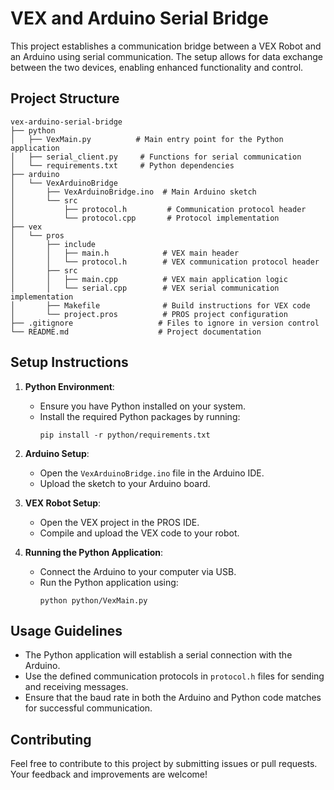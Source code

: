 # VEX and Arduino Serial Bridge

This project establishes a communication bridge between a VEX Robot and an Arduino using serial communication. The setup allows for data exchange between the two devices, enabling enhanced functionality and control.

## Project Structure

```
vex-arduino-serial-bridge
├── python
│   ├── VexMain.py          # Main entry point for the Python application
│   ├── serial_client.py     # Functions for serial communication
│   └── requirements.txt     # Python dependencies
├── arduino
│   └── VexArduinoBridge
│       ├── VexArduinoBridge.ino  # Main Arduino sketch
│       └── src
│           ├── protocol.h         # Communication protocol header
│           └── protocol.cpp       # Protocol implementation
├── vex
│   └── pros
│       ├── include
│       │   ├── main.h            # VEX main header
│       │   └── protocol.h        # VEX communication protocol header
│       ├── src
│       │   ├── main.cpp          # VEX main application logic
│       │   └── serial.cpp        # VEX serial communication implementation
│       ├── Makefile              # Build instructions for VEX code
│       └── project.pros          # PROS project configuration
├── .gitignore                   # Files to ignore in version control
└── README.md                    # Project documentation
```

## Setup Instructions

1. **Python Environment**:
   - Ensure you have Python installed on your system.
   - Install the required Python packages by running:
     ```
     pip install -r python/requirements.txt
     ```

2. **Arduino Setup**:
   - Open the `VexArduinoBridge.ino` file in the Arduino IDE.
   - Upload the sketch to your Arduino board.

3. **VEX Robot Setup**:
   - Open the VEX project in the PROS IDE.
   - Compile and upload the VEX code to your robot.

4. **Running the Python Application**:
   - Connect the Arduino to your computer via USB.
   - Run the Python application using:
     ```
     python python/VexMain.py
     ```

## Usage Guidelines

- The Python application will establish a serial connection with the Arduino.
- Use the defined communication protocols in `protocol.h` files for sending and receiving messages.
- Ensure that the baud rate in both the Arduino and Python code matches for successful communication.

## Contributing

Feel free to contribute to this project by submitting issues or pull requests. Your feedback and improvements are welcome!